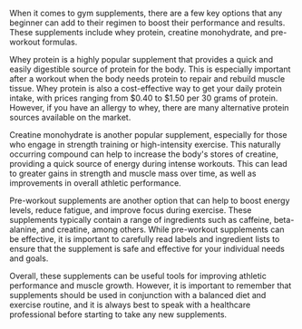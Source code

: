 When it comes to gym supplements, there are a few key options that any beginner can add to their regimen to boost their performance and results. These supplements include whey protein, creatine monohydrate, and pre-workout formulas. 

Whey protein is a highly popular supplement that provides a quick and easily digestible source of protein for the body. This is especially important after a workout when the body needs protein to repair and rebuild muscle tissue. Whey protein is also a cost-effective way to get your daily protein intake, with prices ranging from $0.40 to $1.50 per 30 grams of protein. However, if you have an allergy to whey, there are many alternative protein sources available on the market.

Creatine monohydrate is another popular supplement, especially for those who engage in strength training or high-intensity exercise. This naturally occurring compound can help to increase the body's stores of creatine, providing a quick source of energy during intense workouts. This can lead to greater gains in strength and muscle mass over time, as well as improvements in overall athletic performance.

Pre-workout supplements are another option that can help to boost energy levels, reduce fatigue, and improve focus during exercise. These supplements typically contain a range of ingredients such as caffeine, beta-alanine, and creatine, among others. While pre-workout supplements can be effective, it is important to carefully read labels and ingredient lists to ensure that the supplement is safe and effective for your individual needs and goals.


Overall, these supplements can be useful tools for improving athletic performance and muscle growth. However, it is important to remember that supplements should be used in conjunction with a balanced diet and exercise routine, and it is always best to speak with a healthcare professional before starting to take any new supplements.

